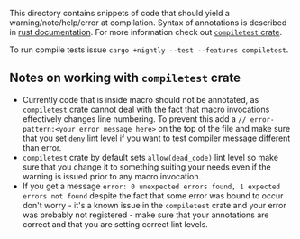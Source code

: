 This directory contains snippets of code that should yield a
warning/note/help/error at compilation. Syntax of annotations is described in
[rust documentation](https://github.com/rust-lang/rust/blob/master/src/test/COMPILER_TESTS.md).
For more information check out [`compiletest` crate](https://github.com/laumann/compiletest-rs).

To run compile tests issue `cargo +nightly --test --features compiletest`.

## Notes on working with `compiletest` crate

* Currently code that is inside macro should not be annotated, as `compiletest`
    crate cannot deal with the fact that macro invocations effectively changes
    line numbering. To prevent this add a `// error-pattern:<your error message here>`
    on the top of the file and make sure that you set `deny` lint level
    if you want to test compiler message different than error.
* `compiletest` crate by default sets `allow(dead_code)` lint level so make sure
    that you change it to something suiting your needs even if the warning is
    issued prior to any macro invocation.
* If you get a message `error: 0 unexpected errors found, 1 expected errors not found`
  despite the fact that some error was bound to occur don't worry - it's a known
  issue in the `compiletest` crate and your error was probably not registered -
  make sure that your annotations are correct and that you are setting correct
  lint levels.
